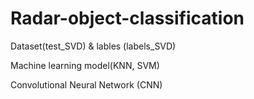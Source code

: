 # Radar-object-classification
Dataset(test_SVD) & lables (labels_SVD)

Machine learning model(KNN, SVM)

Convolutional Neural Network (CNN) 
